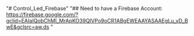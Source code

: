 "# Control_Led_Firebase"
"## Need to have a Firebase Account:
https://firebase.google.com/?gclid=EAIaIQobChMI_MrApKO39QIVPo9oCR1ABgEWEAAYASAAEgLu_vD_BwE&gclsrc=aw.ds
"
